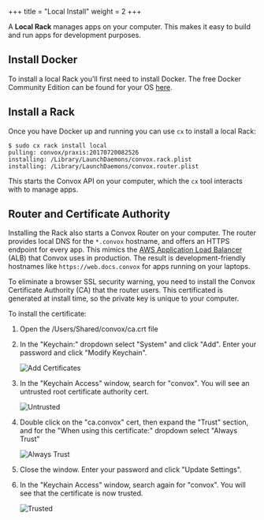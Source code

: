 +++
title = "Local Install"
weight = 2
+++

A **Local Rack** manages apps on your computer. This makes it easy to build and run apps for development purposes.

## Install Docker

To install a local Rack you'll first need to install Docker. The free Docker Community Edition can be found for your OS [here](https://www.docker.com/community-edition).

## Install a Rack

Once you have Docker up and running you can use `cx` to install a local Rack:

    $ sudo cx rack install local
    pulling: convox/praxis:20170720082526
    installing: /Library/LaunchDaemons/convox.rack.plist
    installing: /Library/LaunchDaemons/convox.router.plist

This starts the Convox API on your computer, which the `cx` tool interacts with to manage apps.

## Router and Certificate Authority

Installing the Rack also starts a Convox Router on your computer. The router provides local DNS for the `*.convox` hostname, and offers an HTTPS endpoint for every app. This mimics the [AWS Application Load Balancer](https://aws.amazon.com/elasticloadbalancing/applicationloadbalancer/) (ALB) that Convox uses in production. The result is development-friendly hostnames like `https://web.docs.convox` for apps running on your laptops.

To eliminate a browser SSL security warning, you need to install the Convox Certificate Authority (CA) that the router users. This certificated is generated at install time, so the private key is unique to your computer.

To install the certificate:

1. Open the /Users/Shared/convox/ca.crt file

2. In the "Keychain:" dropdown select "System" and click "Add". Enter your password and click "Modify Keychain".

    ![Add Certificates](/images/add-certificates.png "Add Certificates")

3. In the "Keychain Access" window, search for "convox". You will see an untrusted root certificate authority cert.

    ![Untrusted](/images/ca-untrusted.png "Untrusted")

4. Double click on the "ca.convox" cert, then expand the "Trust" section, and for the "When using this certificate:" dropdown select "Always Trust"

    ![Always Trust](/images/always-trust.png "Always Trust")

5. Close the window. Enter your password and click "Update Settings".

6. In the "Keychain Access" window, search again for "convox". You will see that the certificate is now trusted.

    ![Trusted](/images/ca-trusted.png "Trusted")
